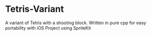 # Tetris-Variant
A variant of Tetris with a shooting block. Written in pure cpp for easy portability with iOS Project using SpriteKit
